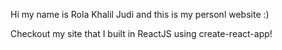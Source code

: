 Hi my name is Rola Khalil Judi and this is my personl website :)

Checkout my site that I built in ReactJS using create-react-app!
